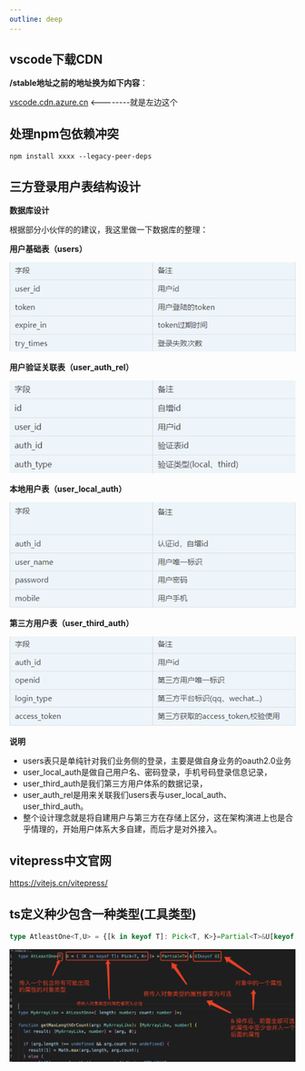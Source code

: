 ```yaml
---
outline: deep
---
```


## vscode下载CDN

**/stable地址之前的地址换为如下内容**：

[vscode.cdn.azure.cn](https://link.zhihu.com/?target=http%3A//vscode.cdn.azure.cn/) <--------就是左边这个

## 处理npm包依赖冲突

```
npm install xxxx --legacy-peer-deps
```

## 三方登录用户表结构设计

**数据库设计**

根据部分小伙伴的的建议，我这里做一下数据库的整理：

**用户基础表（users）**

![图片](../../assets//images/tables/users.png)



**用户验证关联表（user_auth_rel）**

![图片](../../assets//images//tables//user_auth_rel.png)



**本地用户表（user_local_auth）**

![图片](../../assets/images/tables/user_local_auth.png)



**第三方用户表（user_third_auth）**

![图片](../../assets/images/tables/user_third_auth.png)



**说明**

- users表只是单纯针对我们业务侧的登录，主要是做自身业务的oauth2.0业务
- user_local_auth是做自己用户名、密码登录，手机号码登录信息记录，
- user_third_auth是我们第三方用户体系的数据记录，
- user_auth_rel是用来关联我们users表与user_local_auth、user_third_auth。
- 整个设计理念就是将自建用户与第三方在存储上区分，这在架构演进上也是合乎情理的，开始用户体系大多自建，而后才是对外接入。
## vitepress中文官网
https://vitejs.cn/vitepress/

## ts定义种少包含一种类型(工具类型)
```ts
type AtleastOne<T,U> = {[k in keyof T]: Pick<T, K>}=Partial<T>&U[keyof U]
```
![图片](../../assets/images/atleast.png)